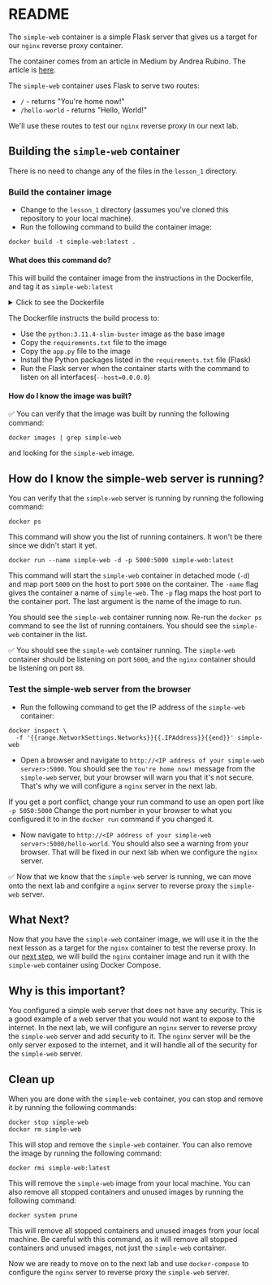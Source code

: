 # README

The `simple-web` container is a simple Flask server that gives us a target for our `nginx` reverse proxy container.

The container comes from an article in Medium by Andrea Rubino. The article is [here](https://medium.com/@andrearubino/deploy-a-flask-app-with-nginx-and-gunicorn-inside-docker-62b26dc0e15a).

The `simple-web` container uses Flask to serve two routes:
- `/` - returns "You're home now!"
- `/hello-world` - returns "Hello, World!"

We'll use these routes to test our `nginx` reverse proxy in our next lab.


## Building the `simple-web` container

There is no need to change any of the files in the `lesson_1` directory. 

### Build the container image

- Change to the `lesson_1` directory (assumes you've cloned this repository to your local machine).
- Run the following command to build the container image:

```
docker build -t simple-web:latest .
```

#### What does this command do?

This will build the container image from the instructions in the Dockerfile, and tag it as `simple-web:latest`

<details>
<summary>Click to see the Dockerfile</summary>
  <pre><code>
  FROM python:3.11.4-slim-buster
  WORKDIR /flask-simple-app
  COPY requirements.txt requirements.txt
  COPY app.py app.py
  RUN pip3 install -r requirements.txt
  CMD ["python3", "-m", "flask", "run", "--host=0.0.0.0"]
  </code></pre>
</details>

The Dockerfile instructs the build process to:
- Use the `python:3.11.4-slim-buster` image as the base image
- Copy the `requirements.txt` file to the image
- Copy the `app.py` file to the image
- Install the Python packages listed in the `requirements.txt` file (Flask)
- Run the Flask server when the container starts with the command to listen on all interfaces(`--host=0.0.0.0`)

#### How do I know the image was built?

:white_check_mark: You can verify that the image was built by running the following command:

```
docker images | grep simple-web
``` 
and looking for the `simple-web` image.

## How do I know the simple-web server is running?

You can verify that the `simple-web` server is running by running the following command:

```
docker ps
``` 
This command will show you the list of running containers. It won't be there since we didn't start it yet. 

```
docker run --name simple-web -d -p 5000:5000 simple-web:latest
```
This command will start the `simple-web` container in detached mode (`-d`) and map port `5000` on the host to port `5000` on the container. The `-name` flag gives the container a name of `simple-web`. The `-p` flag maps the host port to the container port. The last argument is the name of the image to run.

You should see the `simple-web` container running now. Re-run the `docker ps` command to see the list of running containers. You should see the `simple-web` container in the list.


:white_check_mark: You should see the `simple-web` container running. The `simple-web` container should be listening on port `5000`, and the `nginx` container should be listening on port `80`.

### Test the simple-web server from the browser

- Run the following command to get the IP address of the `simple-web` container:

```
docker inspect \
  -f '{{range.NetworkSettings.Networks}}{{.IPAddress}}{{end}}' simple-web
```
- Open a browser and navigate to `http://<IP address of your simple-web server>:5000`. You should see the `You're home now!` message from the `simple-web` server, but your browser will warn you that it's not secure. That's why we will configure a `nginx` server in the next lab. 

If you get a port conflict, change your run command to use an open port like `-p 5050:5000` Change the port number in your browser to what you configured it to in the `docker run` command if you changed it.

- Now navigate to `http://<IP address of your simple-web server>:5000/hello-world`. You should also see a warning from your browser. That will be fixed in our next lab when we configure the `nginx` server.

:white_check_mark: Now that we know that the `simple-web` server is running, we can move onto the next lab and confgire a `nginx` server to reverse proxy the `simple-web` server.

## What Next?

Now that you have the `simple-web` container image, we will use it in the the next lesson as a target for the `nginx` container to test the reverse proxy. In our [next step](../nginx), we will build the `nginx` container image and run it with the `simple-web` container using Docker Compose.

## Why is this important?

You configured a simple web server that does not have any security. This is a good example of a web server that you would not want to expose to the internet. In the next lab, we will configure an `nginx` server to reverse proxy the `simple-web` server and add security to it. The `nginx` server will be the only server exposed to the internet, and it will handle all of the security for the `simple-web` server.

## Clean up

When you are done with the `simple-web` container, you can stop and remove it by running the following commands:

```
docker stop simple-web
docker rm simple-web
```
This will stop and remove the `simple-web` container. You can also remove the image by running the following command:

```
docker rmi simple-web:latest
```
This will remove the `simple-web` image from your local machine. You can also remove all stopped containers and unused images by running the following command:

```
docker system prune
```
This will remove all stopped containers and unused images from your local machine. Be careful with this command, as it will remove all stopped containers and unused images, not just the `simple-web` container.

Now we are ready to move on to the next lab and use `docker-compose` to configure the `nginx` server to reverse proxy the `simple-web` server.
